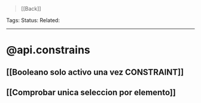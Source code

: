 > [[Back]]

Tags: 
Status: 
Related: 

___

# @api.constrains

## [[Booleano solo activo una vez CONSTRAINT]]
## [[Comprobar unica seleccion por elemento]]
